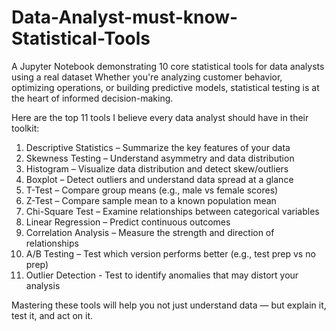 # Data-Analyst-must-know-Statistical-Tools
A Jupyter Notebook demonstrating 10 core statistical tools for data analysts using a real dataset
Whether you're analyzing customer behavior, optimizing operations, or building predictive models, statistical testing is at the heart of informed decision-making.

Here are the top 11 tools I believe every data analyst should have in their toolkit:

1. Descriptive Statistics – Summarize the key features of your data
2.  Skewness Testing – Understand asymmetry and data distribution
3.  Histogram – Visualize data distribution and detect skew/outliers
4.  Boxplot – Detect outliers and understand data spread at a glance
5.  T-Test – Compare group means (e.g., male vs female scores)
6.  Z-Test – Compare sample mean to a known population mean
7.   Chi-Square Test – Examine relationships between categorical variables
8.  Linear Regression – Predict continuous outcomes
9.  Correlation Analysis – Measure the strength and direction of relationships
10. A/B Testing – Test which version performs better (e.g., test prep vs no prep)
11. Outlier Detection - Test to identify anomalies that may distort your analysis
    
Mastering these tools will help you not just understand data — but explain it, test it, and act on it.
